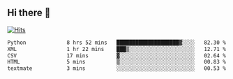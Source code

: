 ## Hi there 👋

<!--
**alihaqberdi/alihaqberdi** is a ✨ _special_ ✨ repository because its `README.md` (this file) appears on your GitHub profile.

Here are some ideas to get you started:

- 🔭 I’m currently working on ...
- 🌱 I’m currently learning ...
- 👯 I’m looking to collaborate on ...
- 🤔 I’m looking for help with ...
- 💬 Ask me about ...
- 📫 How to reach me: ...
- 😄 Pronouns: ...
- ⚡ Fun fact: ...
-->

[![Hits](https://hits.sh/github.com/alihaqberdi.svg)](https://hits.sh/github.com/alihaqberdi/)

<!--START_SECTION:waka-->

```txt
Python             8 hrs 52 mins   ████████████████████▓░░░░   82.30 %
XML                1 hr 22 mins    ███▒░░░░░░░░░░░░░░░░░░░░░   12.71 %
CSV                17 mins         ▓░░░░░░░░░░░░░░░░░░░░░░░░   02.64 %
HTML               5 mins          ▒░░░░░░░░░░░░░░░░░░░░░░░░   00.83 %
textmate           3 mins          ░░░░░░░░░░░░░░░░░░░░░░░░░   00.53 %
```

<!--END_SECTION:waka-->
